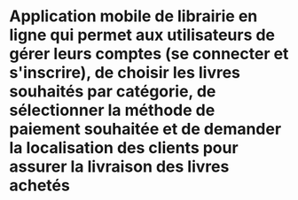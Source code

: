 # Application mobile de librairie en ligne qui permet aux utilisateurs de gérer leurs comptes (se connecter et s'inscrire), de choisir les livres souhaités par catégorie, de sélectionner la méthode de paiement souhaitée et de demander la localisation des clients pour assurer la livraison des livres achetés
